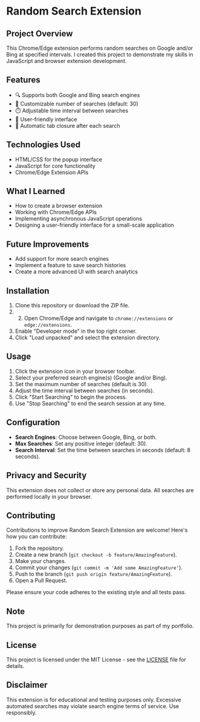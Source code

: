 # Random Search Extension


## Project Overview
This Chrome/Edge extension performs random searches on Google and/or Bing at specified intervals. I created this project to demonstrate my skills in JavaScript and browser extension development.

## Features

- 🔍 Supports both Google and Bing search engines
- 🔢 Customizable number of searches (default: 30)
- ⏱️ Adjustable time interval between searches
- 🎨 User-friendly interface
- 🔄 Automatic tab closure after each search

## Technologies Used

- HTML/CSS for the popup interface
- JavaScript for core functionality
- Chrome/Edge Extension APIs

## What I Learned

- How to create a browser extension
- Working with Chrome/Edge APIs
- Implementing asynchronous JavaScript operations
- Designing a user-friendly interface for a small-scale application

## Future Improvements

- Add support for more search engines
- Implement a feature to save search histories
- Create a more advanced UI with search analytics

## Installation

1. Clone this repository or download the ZIP file.
2. 2. Open Chrome/Edge and navigate to `chrome://extensions` or `edge://extensions`.
3. Enable "Developer mode" in the top right corner.
4. Click "Load unpacked" and select the extension directory.

## Usage

1. Click the extension icon in your browser toolbar.
2. Select your preferred search engine(s) (Google and/or Bing).
3. Set the maximum number of searches (default is 30).
4. Adjust the time interval between searches (in seconds).
5. Click "Start Searching" to begin the process.
6. Use "Stop Searching" to end the search session at any time.

## Configuration

- **Search Engines**: Choose between Google, Bing, or both.
- **Max Searches**: Set any positive integer (default: 30).
- **Search Interval**: Set the time between searches in seconds (default: 8 seconds).

## Privacy and Security

This extension does not collect or store any personal data. All searches are performed locally in your browser.

## Contributing

Contributions to improve Random Search Extension are welcome! Here's how you can contribute:

1. Fork the repository.
2. Create a new branch (`git checkout -b feature/AmazingFeature`).
3. Make your changes.
4. Commit your changes (`git commit -m 'Add some AmazingFeature'`).
5. Push to the branch (`git push origin feature/AmazingFeature`).
6. Open a Pull Request.

Please ensure your code adheres to the existing style and all tests pass.

## Note
This project is primarily for demonstration purposes as part of my portfolio. 

## License

This project is licensed under the MIT License - see the [LICENSE](LICENSE) file for details.

## Disclaimer

This extension is for educational and testing purposes only. Excessive automated searches may violate search engine terms of service. Use responsibly.
